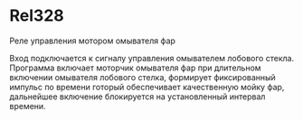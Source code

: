 # Rel328
Реле управления мотором омывателя фар

Вход подключается к сигналу управления омывателем лобового стекла. Программа включает моторчик омывателя фар при длительном включении омывателя лобового стелка, формирует фиксированный импульс по времени готорый обеспечивает качественную мойку фар, дальнейшее включение блокируется на установленный интервал времени.
